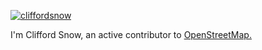 [![cliffordsnow](https://mycloud.snowandsnow.us/index.php/s/LMBPNXgbzxWJBJc)](https://www.snowandsnow.us)

I'm Clifford Snow, an active contributor to [OpenStreetMap.](https://openstreetmap.org)


